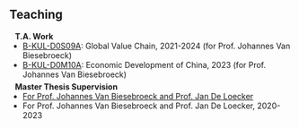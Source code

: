 ## Teaching

<h4 style="margin:0 10px 0;">T.A. Work</h4>

<ul style="margin:0 0 5px;">
  <li><a href="https://onderwijsaanbod.kuleuven.be/syllabi/e/D0S09AE.htm#activetab=doelstellingen_idp1673312" target="_blank"><autocolor>B-KUL-D0S09A</autocolor></a>: Global Value Chain, 2021-2024 (for Prof. Johannes Van Biesebroeck)</li>
  <li><a href="https://onderwijsaanbod.kuleuven.be/2024/syllabi/v/e/D0M10AE.htm#activetab=doelstellingen_idp16952400" target="_blank"><autocolor>B-KUL-D0M10A</autocolor></a>: Economic Development of China, 2023 (for Prof. Johannes Van Biesebroeck)</li>
</ul>

<h4 style="margin:0 10px 0;">Master Thesis Supervision</h4>

<ul style="margin:0 0 20px;">
  <li><a href="https://www.computer.org/csdl/journal/tp"><autocolor>For Prof. Johannes Van Biesebroeck and Prof. Jan De Loecker</autocolor></a></li>
  <li>For Prof. Johannes Van Biesebroeck and Prof. Jan De Loecker, 2020-2023</li>
</ul>
